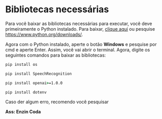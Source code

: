 # Bibliotecas necessárias

Para você baixar as bibliotecas necessárias para executar, você deve primeiramente o Python instalado. Para baixar, [clique aqui](https://www.python.org/downloads/) ou pesquise https://www.python.org/downloads/.

Agora com o Python instalado, aperte o botão **Windows** e pesquise por cmd e aperte Enter. Assim, você vai abrir o terminal. Agora, digite os seguintes comandos para baixar as bibliotecas:

```cmd
pip install os
```

```cmd
pip install SpeechRecognition
```

```cmd
pip install openai>=1.0.0
```

```cmd
pip install dotenv
```

Caso der algum erro, recomendo você pesquisar

**Ass: Enzin Coda**
